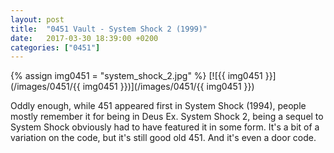```yaml
---
layout: post
title:  "0451 Vault - System Shock 2 (1999)"
date:   2017-03-30 18:39:00 +0200
categories: ["0451"]
---
```

{% assign img0451 = "system_shock_2.jpg" %}
[![{{ img0451 }}](/images/0451/{{ img0451 }})](/images/0451/{{ img0451 }})

Oddly enough, while 451 appeared first in System Shock (1994), people mostly remember it for being in Deus Ex. System Shock 2, being a sequel to System Shock obviously had to have featured it in some form. It's a bit of a variation on the code, but it's still good old 451. And it's even a door code.
